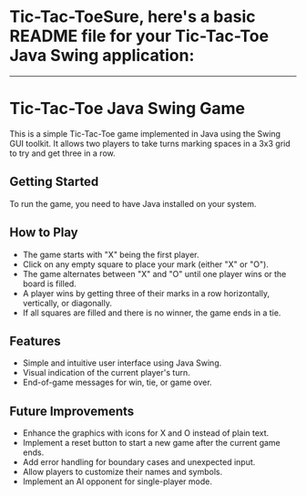 # Tic-Tac-ToeSure, here's a basic README file for your Tic-Tac-Toe Java Swing application:

---

# Tic-Tac-Toe Java Swing Game

This is a simple Tic-Tac-Toe game implemented in Java using the Swing GUI toolkit. It allows two players to take turns marking spaces in a 3x3 grid to try and get three in a row.

## Getting Started

To run the game, you need to have Java installed on your system.

## How to Play

- The game starts with "X" being the first player.
- Click on any empty square to place your mark (either "X" or "O").
- The game alternates between "X" and "O" until one player wins or the board is filled.
- A player wins by getting three of their marks in a row horizontally, vertically, or diagonally.
- If all squares are filled and there is no winner, the game ends in a tie.

## Features

- Simple and intuitive user interface using Java Swing.
- Visual indication of the current player's turn.
- End-of-game messages for win, tie, or game over.

## Future Improvements

- Enhance the graphics with icons for X and O instead of plain text.
- Implement a reset button to start a new game after the current game ends.
- Add error handling for boundary cases and unexpected input.
- Allow players to customize their names and symbols.
- Implement an AI opponent for single-player mode.

